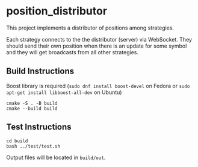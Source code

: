 # position_distributor

This project implements a distributor of positions among strategies.

Each strategy connects to the the distributor (server) via WebSocket.
They should send their own position when there is an update for some symbol and they will get broadcasts from all other strategies.

## Build Instructions

Boost library is required (`sudo dnf install boost-devel` on Fedora or `sudo apt-get install libboost-all-dev` on Ubuntu)

```
cmake -S . -B build
cmake --build build
```

## Test Instructions

```
cd build
bash ../test/test.sh
```

Output files will be located in `build/out`.
